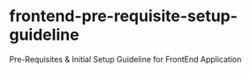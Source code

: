 # frontend-pre-requisite-setup-guideline
Pre-Requisites &amp; Initial Setup Guideline for FrontEnd Application
